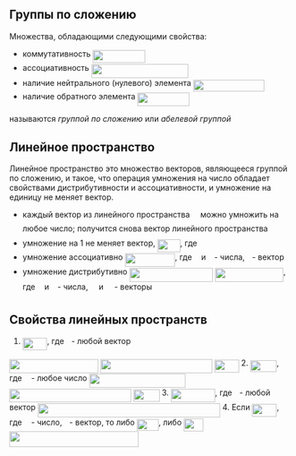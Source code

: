 ## Группы по сложению
Множества, обладающими следующими свойства:
- коммутативность <img src="/tex/487c35d44685b1cbcfebabf207613a27.svg?invert_in_darkmode&sanitize=true" align=middle width=93.58791419999999pt height=22.831056599999986pt/>
- ассоциативность <img src="/tex/cb2d972d8e5313d7893eb2357fce2123.svg?invert_in_darkmode&sanitize=true" align=middle width=173.56877174999997pt height=24.65753399999998pt/>
- наличие нейтрального (нулевого) элемента <img src="/tex/3285e5fde27127f2130343b5fcae31d6.svg?invert_in_darkmode&sanitize=true" align=middle width=126.52352459999997pt height=21.18721440000001pt/>
- наличие обратного элемента <img src="/tex/3c088e9fa4b5087a0a7b3fedb9172d05.svg?invert_in_darkmode&sanitize=true" align=middle width=93.17720609999999pt height=24.65753399999998pt/>  

называются *группой по сложению* или *абелевой группой*

## Линейное пространство
Линейное пространство это множество векторов, являющееся группой по сложению, и такое, 
что операция умножения на число обладает свойствами дистрибутивности и ассоциативности,
и умножение на единицу не меняет вектор.
- каждый вектор из линейного пространства <img src="/tex/ddcb483302ed36a59286424aa5e0be17.svg?invert_in_darkmode&sanitize=true" align=middle width=11.18724254999999pt height=22.465723500000017pt/> можно умножить на любое число;
получится снова вектор линейного пространства <img src="/tex/ddcb483302ed36a59286424aa5e0be17.svg?invert_in_darkmode&sanitize=true" align=middle width=11.18724254999999pt height=22.465723500000017pt/>
- умножение на 1 не меняет вектор, <img src="/tex/555981e859a648a2b84373e7d2e99eaa.svg?invert_in_darkmode&sanitize=true" align=middle width=40.59353594999999pt height=22.831056599999986pt/>, где <img src="/tex/e5eda459f8aca1b6ee73d651871e3204.svg?invert_in_darkmode&sanitize=true" align=middle width=5.2283516999999895pt height=22.831056599999986pt/>
- умножение ассоциативно <img src="/tex/13ca36b7b75241f767cba95f074958af.svg?invert_in_darkmode&sanitize=true" align=middle width=89.43309374999998pt height=24.65753399999998pt/>, где <img src="/tex/44bc9d542a92714cac84e01cbbb7fd61.svg?invert_in_darkmode&sanitize=true" align=middle width=8.68915409999999pt height=14.15524440000002pt/> и <img src="/tex/4bdc8d9bcfb35e1c9bfb51fc69687dfc.svg?invert_in_darkmode&sanitize=true" align=middle width=7.054796099999991pt height=22.831056599999986pt/> - числа, <img src="/tex/2f2322dff5bde89c37bcae4116fe20a8.svg?invert_in_darkmode&sanitize=true" align=middle width=5.2283516999999895pt height=22.831056599999986pt/> - вектор
- умножение дистрибутивно <img src="/tex/dc18818d2cf10e0d31af313d9f25cec5.svg?invert_in_darkmode&sanitize=true" align=middle width=149.2483344pt height=24.65753399999998pt/> <img src="/tex/f5c6a30139f2fa5315480988a9b6c92a.svg?invert_in_darkmode&sanitize=true" align=middle width=122.05838699999998pt height=24.65753399999998pt/>, где <img src="/tex/44bc9d542a92714cac84e01cbbb7fd61.svg?invert_in_darkmode&sanitize=true" align=middle width=8.68915409999999pt height=14.15524440000002pt/> и <img src="/tex/4bdc8d9bcfb35e1c9bfb51fc69687dfc.svg?invert_in_darkmode&sanitize=true" align=middle width=7.054796099999991pt height=22.831056599999986pt/> - числа, <img src="/tex/469f525d671e1e96713a0a17a13f2468.svg?invert_in_darkmode&sanitize=true" align=middle width=11.45742179999999pt height=22.831056599999986pt/> и <img src="/tex/7252ad06a4944da2b6628a58281cb887.svg?invert_in_darkmode&sanitize=true" align=middle width=11.45742179999999pt height=22.831056599999986pt/> - векторы

## Свойства линейных пространств
1. <img src="/tex/9099cf437a32199b65c008fcf9b7129c.svg?invert_in_darkmode&sanitize=true" align=middle width=43.584393599999984pt height=22.831056599999986pt/>, где <img src="/tex/2f2322dff5bde89c37bcae4116fe20a8.svg?invert_in_darkmode&sanitize=true" align=middle width=5.2283516999999895pt height=22.831056599999986pt/> - любой вектор  
<img src="/tex/9b65c9dd67ce0ab45c2360868ce6c7ad.svg?invert_in_darkmode&sanitize=true" align=middle width=158.81250825pt height=24.65753399999998pt/>  
<img src="/tex/b1bf1cbde5447b7af8b7dceb394bf8df.svg?invert_in_darkmode&sanitize=true" align=middle width=200.57070824999997pt height=24.65753399999998pt/>  
<img src="/tex/9099cf437a32199b65c008fcf9b7129c.svg?invert_in_darkmode&sanitize=true" align=middle width=43.584393599999984pt height=22.831056599999986pt/>  
2. <img src="/tex/49877cd4bed475ca0c1278bd565e7ecf.svg?invert_in_darkmode&sanitize=true" align=middle width=47.04520424999998pt height=21.18721440000001pt/>, где <img src="/tex/44bc9d542a92714cac84e01cbbb7fd61.svg?invert_in_darkmode&sanitize=true" align=middle width=8.68915409999999pt height=14.15524440000002pt/> - любое число  
<img src="/tex/3c9004f73e9be1418176a1140057f811.svg?invert_in_darkmode&sanitize=true" align=middle width=172.6557393pt height=24.65753399999998pt/>  
<img src="/tex/2fbba1361b7d194682f994022d285e73.svg?invert_in_darkmode&sanitize=true" align=middle width=217.87475489999997pt height=24.65753399999998pt/>  
<img src="/tex/49877cd4bed475ca0c1278bd565e7ecf.svg?invert_in_darkmode&sanitize=true" align=middle width=47.04520424999998pt height=21.18721440000001pt/>  
3. <img src="/tex/3469441a0afe3f8f959658a0d13b5820.svg?invert_in_darkmode&sanitize=true" align=middle width=78.94983524999998pt height=24.65753399999998pt/>, где <img src="/tex/2f2322dff5bde89c37bcae4116fe20a8.svg?invert_in_darkmode&sanitize=true" align=middle width=5.2283516999999895pt height=22.831056599999986pt/> - любой вектор  
<img src="/tex/3a6b108334d26fbc7d97c58a6be505b8.svg?invert_in_darkmode&sanitize=true" align=middle width=326.34666405pt height=24.65753399999998pt/>  
4. Если <img src="/tex/b06bd5f2c99284d79b39e49969f4fe7d.svg?invert_in_darkmode&sanitize=true" align=middle width=44.05433834999999pt height=22.831056599999986pt/>, где <img src="/tex/44bc9d542a92714cac84e01cbbb7fd61.svg?invert_in_darkmode&sanitize=true" align=middle width=8.68915409999999pt height=14.15524440000002pt/> - число, <img src="/tex/2f2322dff5bde89c37bcae4116fe20a8.svg?invert_in_darkmode&sanitize=true" align=middle width=5.2283516999999895pt height=22.831056599999986pt/> - вектор, то либо <img src="/tex/d7390019e5f9d9dcee82a92b3e0a5375.svg?invert_in_darkmode&sanitize=true" align=middle width=38.82599489999999pt height=21.18721440000001pt/>, либо <img src="/tex/d8d907e87692bcdea2713804f65a1340.svg?invert_in_darkmode&sanitize=true" align=middle width=35.36518424999999pt height=22.831056599999986pt/>  
<img src="/tex/902a2c60e6260f6d183dcd977164d104.svg?invert_in_darkmode&sanitize=true" align=middle width=231.33506054999995pt height=27.77565449999998pt/>  


